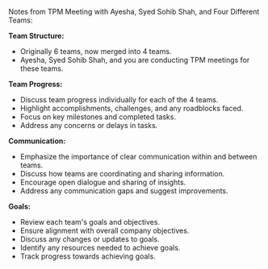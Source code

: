 Notes from TPM Meeting with Ayesha, Syed Sohib Shah, and Four Different Teams:

**Team Structure:**
- Originally 6 teams, now merged into 4 teams.
- Ayesha, Syed Sohib Shah, and you are conducting TPM meetings for these teams.

**Team Progress:**
- Discuss team progress individually for each of the 4 teams.
- Highlight accomplishments, challenges, and any roadblocks faced.
- Focus on key milestones and completed tasks.
- Address any concerns or delays in tasks.

**Communication:**
- Emphasize the importance of clear communication within and between teams.
- Discuss how teams are coordinating and sharing information.
- Encourage open dialogue and sharing of insights.
- Address any communication gaps and suggest improvements.

**Goals:**
- Review each team's goals and objectives.
- Ensure alignment with overall company objectives.
- Discuss any changes or updates to goals.
- Identify any resources needed to achieve goals.
- Track progress towards achieving goals.
